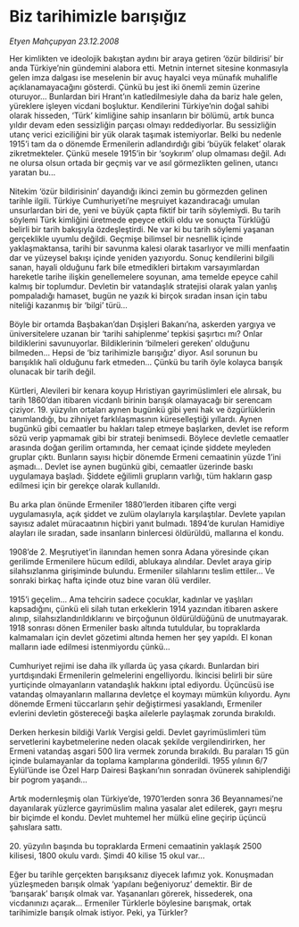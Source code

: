 # Biz tarihimizle barışığız

*Etyen Mahçupyan 23.12.2008*

<div class="taraf_structure_2col_1zq">
<div class="margen_n">



 <p>Her kimlikten ve ideolojik bakıştan aydını bir araya getiren ‘özür bildirisi’ bir anda Türkiye’nin gündemini alabora etti. Metnin internet sitesine konmasıyla gelen imza dalgası ise meselenin bir avuç hayalci veya münafık muhalifle açıklanamayacağını gösterdi. Çünkü bu jest iki önemli zemin üzerine oturuyor... Bunlardan biri Hrant’ın katledilmesiyle daha da bariz hale gelen, yüreklere işleyen vicdani boşluktur. Kendilerini Türkiye’nin doğal sahibi olarak hisseden, ‘Türk’ kimliğine sahip insanların bir bölümü, artık bunca yıldır devam eden sessizliğin parçası olmayı reddediyorlar. Bu sessizliğin utanç verici eziciliğini bir yük olarak taşımak istemiyorlar. Belki bu nedenle 1915’i tam da o dönemde Ermenilerin adlandırdığı gibi ‘büyük felaket’ olarak zikretmekteler. Çünkü mesele 1915’in bir ‘soykırım’ olup olmaması değil. Adı ne olursa olsun ortada bir geçmiş var ve asıl görmezlikten gelinen, utancı yaratan bu... <br/><br/>Nitekim ‘özür bildirisinin’ dayandığı ikinci zemin bu görmezden gelinen tarihle ilgili. Türkiye Cumhuriyeti’ne meşruiyet kazandıracağı umulan unsurlardan biri de, yeni ve büyük çapta fiktif bir tarih söylemiydi. Bu tarih söylemi Türk kimliğini üretmede epeyce etkili oldu ve sonuçta Türklüğü belirli bir tarih bakışıyla özdeşleştirdi. Ne var ki bu tarih söylemi yaşanan gerçeklikle uyumlu değildi. Geçmişe bilimsel bir nesnellik içinde yaklaşmaktansa, tarihi bir savunma kalesi olarak tasarlıyor ve milli menfaatin dar ve yüzeysel bakışı içinde yeniden yazıyordu. Sonuç kendilerini bilgili sanan, hayali olduğunu fark bile etmedikleri birtakım varsayımlardan hareketle tarihe ilişkin genellemelere soyunan, ama temelde epeyce cahil kalmış bir toplumdur. Devletin bir vatandaşlık stratejisi olarak yalan yanlış pompaladığı hamaset, bugün ne yazık ki birçok sıradan insan için tabu niteliği kazanmış bir ‘bilgi’ türü... <br/><br/>Böyle bir ortamda Başbakan’dan Dışişleri Bakanı’na, askerden yargıya ve üniversitelere uzanan bir ‘tarihi sahiplenme’ tepkisi şaşırtıcı mı? Onlar bildiklerini savunuyorlar. Bildiklerinin ‘bilmeleri gereken’ olduğunu bilmeden... Hepsi de ‘biz tarihimizle barışığız’ diyor. Asıl sorunun bu barışıklık hali olduğunu fark etmeden... Çünkü bu tarih öyle kolayca barışık olunacak bir tarih değil. <br/><br/>Kürtleri, Alevileri bir kenara koyup Hıristiyan gayrimüslimleri ele alırsak, bu tarih 1860’dan itibaren vicdanlı birinin barışık olamayacağı bir serencam çiziyor. 19. yüzyılın ortaları aynen bugünkü gibi yeni hak ve özgürlüklerin tanımlandığı, bu zihniyet farklılaşmasının küreselleştiği yıllardı. Aynen bugünkü gibi cemaatler bu hakları talep etmeye başlarken, devlet ise reform sözü verip yapmamak gibi bir strateji benimsedi. Böylece devletle cemaatler arasında doğan gerilim ortamında, her cemaat içinde şiddete meyleden gruplar çıktı. Bunların sayısı hiçbir dönemde Ermeni cemaatinin yüzde 1’ini aşmadı... Devlet ise aynen bugünkü gibi, cemaatler üzerinde baskı uygulamaya başladı. Şiddete eğilimli grupların varlığı, tüm hakların gasp edilmesi için bir gerekçe olarak kullanıldı. <br/><br/>Bu arka plan önünde Ermeniler 1880’lerden itibaren çifte vergi uygulamasıyla, açık şiddet ve zulüm olaylarıyla karşılaştılar. Devlete yapılan sayısız adalet müracaatının hiçbiri yanıt bulmadı. 1894’de kurulan Hamidiye alayları ile sıradan, sade insanların binlercesi öldürüldü, mallarına el kondu. <br/><br/>1908’de 2. Meşrutiyet’in ilanından hemen sonra Adana yöresinde çıkan gerilimde Ermenilere hücum edildi, ablukaya alındılar. Devlet araya girip silahsızlanma girişiminde bulundu. Ermeniler silahlarını teslim ettiler... Ve sonraki birkaç hafta içinde otuz bine varan ölü verdiler. <br/><br/>1915’i geçelim... Ama tehcirin sadece çocuklar, kadınlar ve yaşlıları kapsadığını, çünkü eli silah tutan erkeklerin 1914 yazından itibaren askere alınıp, silahsızlandırıldıklarını ve birçoğunun öldürüldüğünü de unutmayarak. 1918 sonrası dönen Ermeniler baskı altında tutuldular, bu topraklarda kalmamaları için devlet gözetimi altında hemen her şey yapıldı. El konan malların iade edilmesi istenmiyordu çünkü... <br/><br/>Cumhuriyet rejimi ise daha ilk yıllarda üç yasa çıkardı. Bunlardan biri yurtdışındaki Ermenilerin gelmelerini engelliyordu. İkincisi belirli bir süre yurtiçinde olmayanların vatandaşlık hakkını iptal ediyordu. Üçüncüsü ise vatandaş olmayanların mallarına devletçe el koymayı mümkün kılıyordu. Aynı dönemde Ermeni tüccarların şehir değiştirmesi yasaklandı, Ermeniler evlerini devletin göstereceği başka ailelerle paylaşmak zorunda bırakıldı. <br/><br/>Derken herkesin bildiği Varlık Vergisi geldi. Devlet gayrimüslimleri tüm servetlerini kaybetmelerine neden olacak şekilde vergilendirirken, her Ermeni vatandaş asgari 500 lira vermek zorunda bırakıldı. Bu paraları 15 gün içinde bulamayanlar da toplama kamplarına gönderildi. 1955 yılının 6/7 Eylül’ünde ise Özel Harp Dairesi Başkanı’nın sonradan övünerek sahiplendiği bir pogrom yaşandı... <br/><br/>Artık modernleşmiş olan Türkiye’de, 1970’lerden sonra 36 Beyannamesi’ne dayanılarak yüzlerce gayrimüslim malına yasalar alet edilerek, gayrı meşru bir biçimde el kondu. Devlet muhtemel her mülkü eline geçirip üçüncü şahıslara sattı. <br/><br/>20. yüzyılın başında bu topraklarda Ermeni cemaatinin yaklaşık 2500 kilisesi, 1800 okulu vardı. Şimdi 40 kilise 15 okul var... <br/><br/>Eğer bu tarihle gerçekten barışıksanız diyecek lafımız yok. Konuşmadan yüzleşmeden barışık olmak ‘yapılanı beğeniyoruz’ demektir. Bir de ‘barışarak’ barışık olmak var. Yaşananları görerek, hissederek, ona vicdanınızı açarak... Ermeniler Türklerle böylesine barışmak, ortak tarihimizle barışık olmak istiyor. Peki, ya Türkler?</p>
<br/>
<br/>
<br/>



<br/>


<div id="taraf_not">
</div>

</div>


</div>
